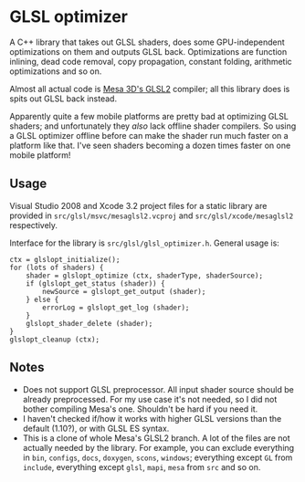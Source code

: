 GLSL optimizer
==============

A C++ library that takes out GLSL shaders, does some GPU-independent optimizations on them
and outputs GLSL back. Optimizations are function inlining, dead code removal, copy propagation,
constant folding, arithmetic optimizations and so on.

Almost all actual code is [Mesa 3D's GLSL2](http://cgit.freedesktop.org/mesa/mesa/log/?h=glsl2)
compiler; all this library does is spits out GLSL back instead.

Apparently quite a few mobile platforms are pretty bad at optimizing GLSL shaders; and
unfortunately they *also* lack offline shader compilers. So using a GLSL optimizer offline
before can make the shader run much faster on a platform like that. I've seen shaders becoming
a dozen times faster on one mobile platform!

Usage
-----

Visual Studio 2008 and Xcode 3.2 project files for a static library are provided in
`src/glsl/msvc/mesaglsl2.vcproj` and `src/glsl/xcode/mesaglsl2` respectively.

Interface for the library is `src/glsl/glsl_optimizer.h`. General usage is:
 
	ctx = glslopt_initialize();
	for (lots of shaders) {
		shader = glslopt_optimize (ctx, shaderType, shaderSource);
		if (glslopt_get_status (shader)) {
			newSource = glslopt_get_output (shader);
		} else {
			errorLog = glslopt_get_log (shader);
		}
		glslopt_shader_delete (shader);
	}
	glslopt_cleanup (ctx);

Notes
-----

* Does not support GLSL preprocessor. All input shader source should be
  already preprocessed. For my use case it's not needed, so I did not
  bother compiling Mesa's one. Shouldn't be hard if you need it.
* I haven't checked if/how it works with higher GLSL versions than the
  default (1.10?), or with GLSL ES syntax.
* This is a clone of whole Mesa's GLSL2 branch. A lot of the files are not
  actually needed by the library. For example, you can exclude everything
  in `bin`, `configs`, `docs`, `doxygen`, `scons`, `windows`; everything
  except `GL` from `include`, everything except `glsl`, `mapi`, `mesa` from
  `src` and so on.
  